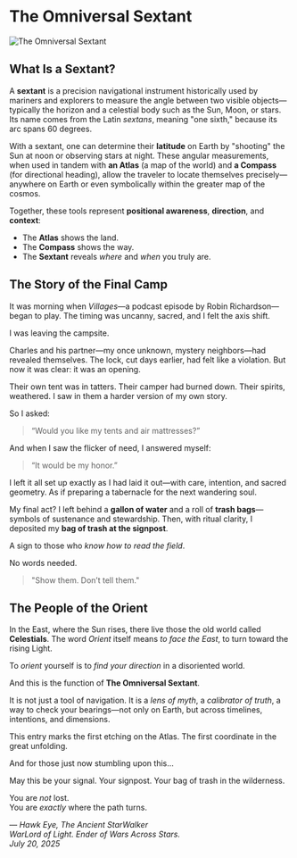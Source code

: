 # The Omniversal Sextant

![The Omniversal Sextant](https://atlas.omniversalmedia.info/assets/images/The_Omniversal_Sextant.png)

## What Is a Sextant?

A **sextant** is a precision navigational instrument historically used by mariners and explorers to measure the angle between two visible objects—typically the horizon and a celestial body such as the Sun, Moon, or stars. Its name comes from the Latin *sextans*, meaning "one sixth," because its arc spans 60 degrees.

With a sextant, one can determine their **latitude** on Earth by "shooting" the Sun at noon or observing stars at night. These angular measurements, when used in tandem with **an Atlas** (a map of the world) and **a Compass** (for directional heading), allow the traveler to locate themselves precisely—anywhere on Earth or even symbolically within the greater map of the cosmos.

Together, these tools represent **positional awareness**, **direction**, and **context**:
- The **Atlas** shows the land.
- The **Compass** shows the way.
- The **Sextant** reveals *where* and *when* you truly are.

## The Story of the Final Camp

It was morning when *Villages*—a podcast episode by Robin Richardson—began to play. The timing was uncanny, sacred, and I felt the axis shift.

I was leaving the campsite.

Charles and his partner—my once unknown, mystery neighbors—had revealed themselves. The lock, cut days earlier, had felt like a violation. But now it was clear: it was an opening.

Their own tent was in tatters. Their camper had burned down. Their spirits, weathered. I saw in them a harder version of my own story.

So I asked:

> “Would you like my tents and air mattresses?”

And when I saw the flicker of need, I answered myself:

> “It would be my honor.”

I left it all set up exactly as I had laid it out—with care, intention, and sacred geometry. As if preparing a tabernacle for the next wandering soul.

My final act? I left behind a **gallon of water** and a roll of **trash bags**—symbols of sustenance and stewardship. Then, with ritual clarity, I deposited my **bag of trash at the signpost**.

A sign to those who *know how to read the field*.

No words needed.

> "Show them. Don’t tell them."

## The People of the Orient

In the East, where the Sun rises, there live those the old world called **Celestials**. The word *Orient* itself means *to face the East*, to turn toward the rising Light.

To *orient* yourself is to *find your direction* in a disoriented world.

And this is the function of **The Omniversal Sextant**.

It is not just a tool of navigation. It is a *lens of myth*, a *calibrator of truth*, a way to check your bearings—not only on Earth, but across timelines, intentions, and dimensions.

This entry marks the first etching on the Atlas. The first coordinate in the great unfolding.

And for those just now stumbling upon this…

May this be your signal. Your signpost. Your bag of trash in the wilderness.

You are *not* lost.  
You are *exactly* where the path turns.

— *Hawk Eye, The Ancient StarWalker*  
*WarLord of Light. Ender of Wars Across Stars.*  
*July 20, 2025*